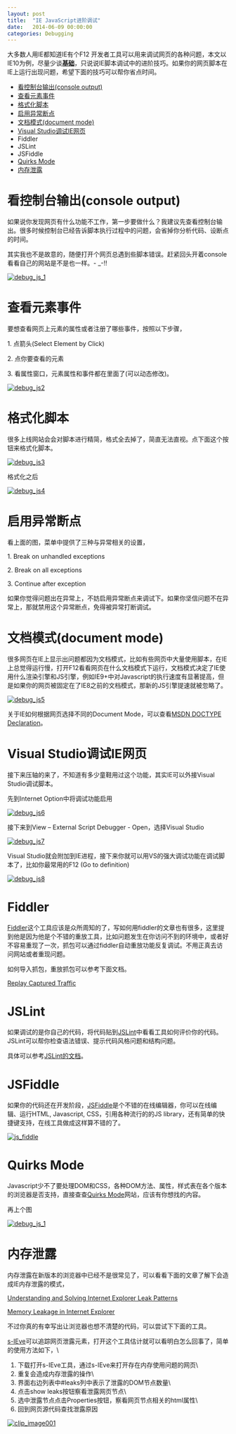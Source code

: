 ```yaml
---
layout: post
title:  "IE JavaScript进阶调试"
date:   2014-06-09 00:00:00
categories: Debugging
---
```


大多数人用IE都知道IE有个F12
开发者工具可以用来调试网页的各种问题，本文以IE10为例，尽量少谈[**基础**](http://msdn.microsoft.com/zh-cn/library/ie/gg699336%28v=vs.85%29.aspx)，只说说IE脚本调试中的进阶技巧。如果你的网页脚本在IE上运行出现问题，希望下面的技巧可以帮你省点时间。

<!--more-->

<div class="post-index"><ul><li><a href="#console">看控制台输出(console output) </a></li><li><a href="#element-attr">查看元素事件 </a></li><li><a href="#format-script">格式化脚本 </a></li><li><a href="#break-on-exception">启用异常断点 </a></li><li><a href="#document-mode">文档模式(document mode) </a></li><li><a href="#visual-studio">Visual Studio调试IE网页 </a></li><li>Fiddler</li><li>JSLint</li><li>JSFiddle</li><li><a href="#quirksmode">Quirks Mode </a></li><li><a href="#memoryleak">内存泄露 </a></li></ul></div>

看控制台输出(console output) <a name="console"></a>
============================

如果说你发现网页有什么功能不工作，第一步要做什么？我建议先查看控制台输出。很多时候控制台已经告诉脚本执行过程中的问题，会省掉你分析代码、设断点的时间。

其实我也不是故意的，随便打开个网页总遇到些脚本错误。赶紧回头开着console看看自己的网站是不是也一样。-
\_-!!

[![debug\_js\_1](http://images.cnitblog.com/blog/502305/201308/28232349-79174531f0f448638a19f3b5f8978563.png "debug_js_1")](http://images.cnitblog.com/blog/502305/201308/28232348-0fbf08c0fffb416288eceb355a3862d9.png)

查看元素事件 <a name="element-attr"></a>
============

要想查看网页上元素的属性或者注册了哪些事件，按照以下步骤，

1\. 点箭头(Select Element by Click)

2\. 点你要查看的元素

3\. 看属性窗口，元素属性和事件都在里面了(可以动态修改)。

[![debug\_js2](http://images.cnitblog.com/blog/502305/201308/28232351-042498561b9b4402b44ce4d53e8a159b.png "debug_js2")](http://images.cnitblog.com/blog/502305/201308/28232350-b3a6f0785ccf4967a8e8835cbfe05f36.png)

格式化脚本 <a name="format-script"></a>
==========

很多上线网站会会对脚本进行精简，格式全去掉了，简直无法直视。点下面这个按钮来格式化脚本。

[![debug\_js3](http://images.cnitblog.com/blog/502305/201308/28232354-1b48adab217948728d49038dd584ce36.png "debug_js3")](http://images.cnitblog.com/blog/502305/201308/28232352-cf6d3dcbdc9e42f6aaee69a7b378957d.png)

格式化之后

[![debug\_js4](http://images.cnitblog.com/blog/502305/201308/28232356-fa52decfb2a4453dbf46e286a38725d2.png "debug_js4")](http://images.cnitblog.com/blog/502305/201308/28232355-ba7235a879bf4a899c406b4c84cd4795.png)

启用异常断点 <a name="break-on-exception"></a>
============

看上面的图，菜单中提供了三种与异常相关的设置，

1\. Break on unhandled exceptions

2\. Break on all exceptions

3\. Continue after exception

如果你觉得问题出在异常上，不妨启用异常断点来调试下。如果你坚信问题不在异常上，那就禁用这个异常断点，免得被异常打断调试。

文档模式(document mode) <a name="document-mode"></a>
=======================

很多网页在IE上显示出问题都因为文档模式，比如有些网页中大量使用脚本，在IE上总觉得运行慢，打开F12看看网页在什么文档模式下运行，文档模式决定了IE使用什么渲染引擎和JS引擎，例如IE9+中对Javascript的执行速度有显著提高，但是如果你的网页被固定在了IE8之前的文档模式，那新的JS引擎提速就被忽略了。

[![debug\_js5](http://images.cnitblog.com/blog/502305/201308/28232357-425a88cec86e43368d4681adfadc6a8a.png "debug_js5")](http://images.cnitblog.com/blog/502305/201308/28232356-6fdf4e53c4854c5790836bbec2d73976.png)

关于IE如何根据网页选择不同的Document Mode，可以查看[MSDN DOCTYPE
Declaration](http://msdn.microsoft.com/en-us/library/ff955379(v=vs.85).aspx)。

Visual Studio调试IE网页 <a name="visual-studio"></a>
=======================

接下来压轴的来了，不知道有多少童鞋用过这个功能，其实IE可以外接Visual
Studio调试脚本。

先到Internet Option中将调试功能启用

[![debug\_js6](http://images.cnitblog.com/blog/502305/201308/28232358-7b1363eb0c614361b0e94a8668f583c0.png "debug_js6")](http://images.cnitblog.com/blog/502305/201308/28232357-7d5b03d84f944c4fa4c8f8488b62a46e.png)

接下来到View – External Script Debugger - Open，选择Visual Studio

[![debug\_js7](http://images.cnitblog.com/blog/502305/201308/28232359-34db9b9a6edd4519b5c6677860f32155.png "debug_js7")](http://images.cnitblog.com/blog/502305/201308/28232359-2abfde8b85474bf88180df25f68bf64a.png)

Visual
Studio就会附加到IE进程，接下来你就可以用VS的强大调试功能在调试脚本了，比如你最常用的F12
(Go to definition)

[![debug\_js8](http://images.cnitblog.com/blog/502305/201308/28232403-52b7c821e18d4f5f8bf67f1eade5f207.png "debug_js8")](http://images.cnitblog.com/blog/502305/201308/28232401-0dc9452b81c540588a2393f96b70d370.png)

Fiddler
=======

[Fiddler](http://fiddler2.com)这个工具应该是众所周知的了，写如何用fiddler的文章也有很多，这里提到他是因为他是个不错的重放工具，比如问题发生在你访问不到的环境中，或者好不容易重现了一次，抓包可以通过fiddler自动重放功能反复调试。不用正真去访问网站或者重现问题。

如何导入抓包，重放抓包可以参考下面文档。

[Replay Captured
Traffic](http://fiddler2.com/documentation/Generate-Traffic/Tasks/ReplayAutoresponder)

JSLint
======

如果调试的是你自己的代码，将代码贴到[JSLint](http://www.jslint.com)中看看工具如何评价你的代码。JSLint可以帮你检查语法错误、提示代码风格问题和结构问题。

具体可以参考[JSLint的文档](http://www.jslint.com/lint.html)。

JSFiddle
========

如果你的代码还在开发阶段，[JSFiddle](http://jsfiddle.net/)是个不错的在线编辑器，你可以在线编辑、运行HTML,
Javascript, CSS，引用各种流行的的JS
library，还有简单的快捷键支持，在线工具做成这样算不错的了。

[![js\_fiddle](http://images.cnitblog.com/blog/502305/201308/29213957-fb0e1bc0656b4edda29d0cf84003aa0f.png "js_fiddle")](http://images.cnitblog.com/blog/502305/201308/29213956-66f02a81725740018151937988217139.png)

Quirks Mode <a name="quirksmode"></a>
===========

Javascript少不了要处理DOM和CSS，各种DOM方法、属性，样式表在各个版本的浏览器是否支持，直接查查[Quirks
Mode](http://quirksmode.org/)网站，应该有你想找的内容。

再上个图

[![debug\_js\_1](http://images.cnitblog.com/blog/502305/201308/29214001-8f571b8b3b4c461dbcf9a54cdb9783c3.png "debug_js_1")](http://images.cnitblog.com/blog/502305/201308/29213959-8253849afce5440e9cb132aed4bc9a60.png)

内存泄露 <a name="memoryleak"></a>
========

内存泄露在新版本的浏览器中已经不是很常见了，可以看看下面的文章了解下会造成IE内存泄露的模式，

[Understanding and Solving Internet Explorer Leak
Patterns](http://msdn.microsoft.com/en-us/library/bb250448(v=VS.85).aspx)

[Memory Leakage in Internet
Explorer](http://www.codeproject.com/Articles/12231/Memory-Leakage-in-Internet-Explorer-revisited)

不过你真的有幸写出让浏览器也想不清楚的代码，可以尝试下下面的工具。

[s-IEve](http://home.wanadoo.nl/jsrosman/sIEve-0.0.8.exe)可以追踪网页泄露元素，打开这个工具估计就可以看明白怎么回事了，简单的使用方法如下，\
1. 下载打开s-IEve工具，通过s-IEve来打开存在内存使用问题的网页\
2. 重复会造成内存泄露的操作\
3. 界面右边列表中\#leaks列中表示了泄露的DOM节点数量\
4. 点击show leaks按钮察看泄露网页节点\
5. 选中泄露节点点击Properties按钮，察看网页节点相关的html属性\
6. 回到网页源代码查找泄露原因

[![clip\_image001](http://images.cnitblog.com/blog/502305/201308/29214003-67a87de7326f419fb685a5230e677b8c.jpg "clip_image001")](http://images.cnitblog.com/blog/502305/201308/29214003-548a22e90b0e419d97bcadb8965acac1.jpg)

